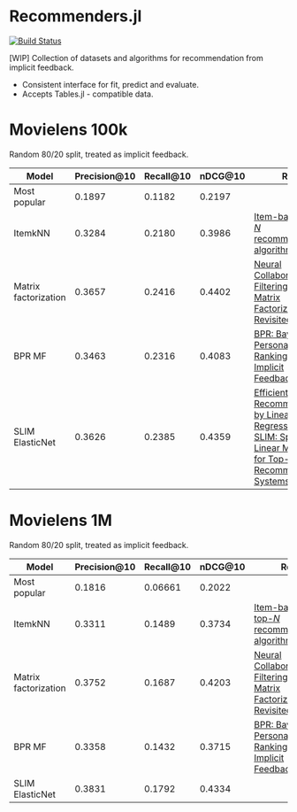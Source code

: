 # Recommenders.jl
<!-- [![Stable](https://img.shields.io/badge/docs-stable-blue.svg)](https://yng87.github.io/Recommenders.jl/stable)
[![Dev](https://img.shields.io/badge/docs-dev-blue.svg)](https://yng87.github.io/Recommenders.jl/dev) -->
[![Build Status](https://github.com/yng87/Recommenders.jl/workflows/CI/badge.svg)](https://github.com/yng87/Recommenders.jl/actions)

[WIP]
Collection of datasets and algorithms for recommendation from implicit feedback.

- Consistent interface for fit, predict and evaluate.
- Accepts Tables.jl - compatible data.

# Movielens 100k
 Random 80/20 split, treated as implicit feedback.

| Model | Precision@10 | Recall@10 | nDCG@10 | Ref. |
|-------| -------------| ----------| ------- | ---- |
| Most popular | 0.1897 | 0.1182 | 0.2197 ||
| ItemkNN | 0.3284 | 0.2180 | 0.3986| [Item-based top-<i>N</i> recommendation algorithms](https://doi.org/10.1145/963770.963776) |
| Matrix factorization | 0.3657 | 0.2416 | 0.4402 | [Neural Collaborative Filtering vs. Matrix Factorization Revisited](http://arxiv.org/abs/2005.09683) |
| BPR MF| 0.3463 | 0.2316 | 0.4083 | [BPR: Bayesian Personalized Ranking from Implicit Feedback](http://arxiv.org/abs/1205.2618) |
| SLIM ElasticNet | 0.3626 | 0.2385 | 0.4359 | [Efficient Top-N Recommendation by Linear Regression](https://www.slideshare.net/MarkLevy/efficient-slides) <br /> [SLIM: Sparse Linear Methods for Top-N Recommender Systems](http://glaros.dtc.umn.edu/gkhome/node/774)


# Movielens 1M
Random 80/20 split, treated as implicit feedback.

| Model | Precision@10 | Recall@10 | nDCG@10 | Ref. |
|-------| -------------| ----------| ------- | ---- |
| Most popular | 0.1816 | 0.06661 | 0.2022 ||
| ItemkNN | 0.3311 | 0.1489 | 0.3734 | [Item-based top-<i>N</i> recommendation algorithms](https://doi.org/10.1145/963770.963776) |
| Matrix factorization | 0.3752 | 0.1687 | 0.4203 | [Neural Collaborative Filtering vs. Matrix Factorization Revisited](http://arxiv.org/abs/2005.09683) |
| BPR MF| 0.3358 | 0.1432 | 0.3715 | [BPR: Bayesian Personalized Ranking from Implicit Feedback](http://arxiv.org/abs/1205.2618) |
| SLIM ElasticNet | 0.3831 | 0.1792 | 0.4334 |